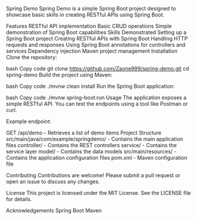 Spring Demo
Spring Demo is a simple Spring Boot project designed to showcase basic skills in creating RESTful APIs using Spring Boot.

Features
RESTful API implementation
Basic CRUD operations
Simple demonstration of Spring Boot capabilities
Skills Demonstrated
Setting up a Spring Boot project
Creating RESTful APIs with Spring Boot
Handling HTTP requests and responses
Using Spring Boot annotations for controllers and services
Dependency injection
Maven project management
Installation
Clone the repository:

bash
Copy code
git clone https://github.com/Zaone999/spring-demo.git
cd spring-demo
Build the project using Maven:

bash
Copy code
./mvnw clean install
Run the Spring Boot application:

bash
Copy code
./mvnw spring-boot:run
Usage
The application exposes a simple RESTful API. You can test the endpoints using a tool like Postman or curl.

Example endpoint:

GET /api/demo - Retrieves a list of demo items
Project Structure
src/main/java/com/example/springdemo/ - Contains the main application files
controller/ - Contains the REST controllers
service/ - Contains the service layer
model/ - Contains the data models
src/main/resources/ - Contains the application configuration files
pom.xml - Maven configuration file

Contributing
Contributions are welcome! Please submit a pull request or open an issue to discuss any changes.

License
This project is licensed under the MIT License. See the LICENSE file for details.

Acknowledgements
Spring Boot
Maven

